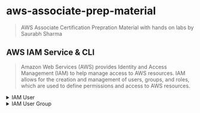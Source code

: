 # aws-associate-prep-material

> AWS Associate Certification Prepration Material with hands on labs by Saurabh Sharma

## AWS IAM Service & CLI
> Amazon Web Services (AWS) provides Identity and Access Management (IAM) to help manage access to AWS resources. IAM allows for the creation and management of users, groups, and roles, which are used to define permissions and access to AWS resources.

<details><summary> IAM User</summary>
<p>IAM User
An IAM user is an entity within an AWS account that has specific permissions to access AWS resources. An IAM user can be an individual, a service, or an application that requires access to resources within an AWS account. Each IAM user has a unique set of credentials that consist of an access key and a secret access key. IAM users can be granted permissions to access specific resources or services within an AWS account.</p>
</details>

<details><summary> IAM User Group</summary>
<p>
An IAM user group is a collection of IAM users that have similar permissions and access requirements. User groups simplify access management and reduce the administrative overhead required to grant permissions to individual IAM users. Users can be added or removed from a user group, and the permissions associated with the user group will apply to all users within that group.</p>

## AWS EC2 Fundamentals 
## AWS EC2 Solution Architect Associate Level

